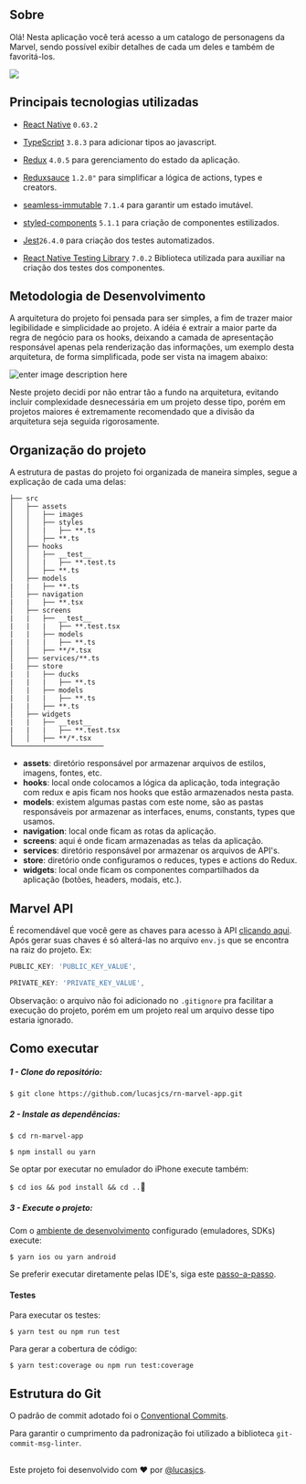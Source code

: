 
  

## Sobre

Olá! Nesta aplicação você terá acesso a um catalogo de personagens da Marvel, sendo possível exibir detalhes de cada um deles e também de favoritá-los.

![](marvel-app.gif)


## Principais tecnologias utilizadas

- [React Native](https://github.com/facebook/react-native) `0.63.2`

- [TypeScript](https://www.typescriptlang.org/) `3.8.3` para adicionar tipos ao javascript.

- [Redux](https://webpack.js.org/) `4.0.5` para gerenciamento do estado da aplicação.

- [Reduxsauce](https://github.com/jkeam/reduxsauce) `1.2.0"` para simplificar a lógica de actions, types e creators.

- [seamless-immutable](https://github.com/rtfeldman/seamless-immutable) `7.1.4` para garantir um estado imutável.

- [styled-components](https://styled-components.com/) `5.1.1` para criação de componentes estilizados.

- [Jest](https://github.com/facebook/jest/)`26.4.0` para criação dos testes automatizados.

- [React Native Testing Library](https://github.com/callstack/react-native-testing-library) `7.0.2` Biblioteca utilizada para auxiliar na criação dos testes dos componentes.

## Metodologia de Desenvolvimento

A arquitetura do projeto foi pensada para ser simples, a fim de trazer maior legibilidade e simplicidade ao projeto. A idéia é extrair a maior parte da regra de negócio para os hooks, deixando a camada de apresentação responsável apenas pela renderização das informações, um exemplo desta arquitetura, de forma simplificada, pode ser vista na imagem abaixo:

 
![enter image description here](https://i.imgur.com/q4aYfWi.png)

  
Neste projeto decidi por não entrar tão a fundo na arquitetura, evitando incluir complexidade desnecessária em um projeto desse tipo, porém em projetos maiores é extremamente recomendado que a divisão da arquitetura seja seguida rigorosamente.


## Organização do projeto
 A estrutura de pastas do projeto foi organizada de maneira simples, segue a explicação de cada uma delas:

```
├── src
│   ├── assets
│   │   ├── images
│   │   ├── styles
│   │   |   ├── **.ts
│   │   ├── **.ts
│   ├── hooks
│   │   ├── __test__
│   │   |   ├── **.test.ts
│   │   ├── **.ts
│   ├── models
|   |   ├── **.ts
│   ├── navigation
|   |   ├── **.tsx
│   ├── screens
|   |   ├── __test__
|   |   |   ├── **.test.tsx
|   |   ├── models
|   |   |   ├── **.ts
│   │   ├── **/*.tsx
│   ├── services/**.ts
|   ├── store
|   |   ├── ducks
|   |   |   ├── **.ts
│   |   ├── models
|   |   |   ├── **.ts
|   |   ├── **.ts
│   ├── widgets
|   |   ├── __test__
|   |   |   ├── **.test.tsx
│   │   ├── **/*.tsx
└──────────────────────
```

* **assets**: diretório responsável por armazenar arquivos de estilos, imagens, fontes, etc.
* **hooks**: local onde colocamos a lógica da aplicação, toda integração com redux e apis ficam nos hooks que estão armazenados nesta pasta.
* **models**: existem algumas pastas com este nome, são as pastas responsáveis por armazenar as interfaces, enums, constants, types que usamos.
* **navigation**: local onde ficam as rotas da aplicação.
* **screens**: aqui é onde ficam armazenadas as telas da aplicação.
* **services**: diretório responsável por armazenar os arquivos de API's.
* **store**:  diretório onde configuramos o reduces, types e actions do Redux.
* **widgets**: local onde ficam os componentes compartilhados da aplicação (botões, headers, modais, etc.). 

## Marvel API

É recomendável que você gere as chaves para acesso à API [clicando aqui](https://developer.marvel.com/). Após gerar suas chaves é só alterá-las no arquivo `env.js` que se encontra na raiz do projeto. Ex:

```js
PUBLIC_KEY: 'PUBLIC_KEY_VALUE',

PRIVATE_KEY: 'PRIVATE_KEY_VALUE',
```

Observação: o arquivo não foi adicionado no  `.gitignore` pra facilitar a execução do projeto, porém em um projeto real um arquivo desse tipo estaria ignorado.
  

## Como executar


##### 1 - Clone do repositório:

```
$ git clone https://github.com/lucasjcs/rn-marvel-app.git
```

##### 2 - Instale as dependências:

```
$ cd rn-marvel-app

$ npm install ou yarn
```
Se optar por executar no emulador do iPhone execute também:

`$ cd ios && pod install && cd ..`

##### 3 - Execute o projeto:

Com o [ambiente de desenvolvimento](https://github.com/lucasjcs/react-native-run-tutorial) configurado (emuladores, SDKs) execute:

```
$ yarn ios ou yarn android
```

Se preferir executar diretamente pelas IDE's, siga este [passo-a-passo](https://github.com/lucasjcs/rn-mobile-guideline).

#### Testes

Para executar os testes:
```
$ yarn test ou npm run test
```
Para gerar a cobertura de código:

```
$ yarn test:coverage ou npm run test:coverage
```

## Estrutura do Git
O padrão de commit adotado foi o [Conventional Commits](https://www.conventionalcommits.org/en/v1.0.0/).

Para garantir o cumprimento da padronização foi utilizado a biblioteca `git-commit-msg-linter`.

##
Este projeto foi desenvolvido com :heart: por [@lucasjcs](https://github.com/lucasjcs).